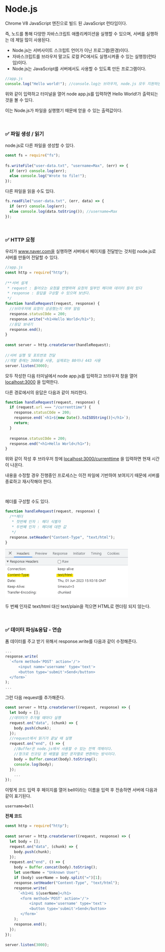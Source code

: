 # Node.js

Chrome V8 JavaScript 엔진으로 빌드 된 JavaScript 런타임이다.

즉, 노드를 통해 다양한 자바스크립트 애플리케이션을 실행할 수 있으며, 서버를 실행하는 데 제일 많이 사용된다.

- Node.js는 서버사이트 스크립트 언어가 이닌 프로그램(환경)이다.
- 자바스크립트를 브라우저 말고도 로컬 PC에서도 실행시켜줄 수 있는 실행창(런타임)이다.
- Node.js는 JavaScript를 서버에서도 사용할 수 있도록 만든 프로그램이다.

```jsx
//app.js
console.log("Hello world!"); //console.log는 브라우저, node.js 모두 지원하는 API이다.
```

위와 같이 입력하고 터미널을 열어 node app.js를 입력하면 Hello World!가 출력되는 것을 볼 수 있다.

이는 Node.js가 파일을 실행했기 때문에 얻을 수 있는 출력값이다.

<br>

### ✅ 파일 생성 / 읽기

node.js로 다른 파일을 생성할 수 있다.

```jsx
const fs = require("fs");

fs.writeFile("user-data.txt", "username=Max", (err) => {
  if (err) console.log(err);
  else console.log("Wrote to file!");
});
```

다른 파일을 읽을 수도 있다.

```jsx
fs.readFile("user-data.txt", (err, data) => {
  if (err) console.log(err);
  else console.log(data.toString()); //username=Max
});
```

<br>

### ✅ HTTP 요청

우리가 www.naver.com을 실행하면 서버에서 페이지를 전달받는 것처럼 node.js로 서버를 만들어 전달할 수 있다.

```jsx
//app.js
const http = require("http");

/**서버 설계
 * request : 들어오는 요청을 반영하며 요청의 일부인 헤더와 데이터 등이 있다
 * response : 응답을 구상할 수 있으며 보낸다.
 */
function handleRequest(request, response) {
  //브라우저에 요청이 성공했는지 여부 알림
  response.statusCOde = 200;
  response.write("<h1>Hello World</h1>");
  //응답 보내기
  response.end();
}

const server = http.createServer(handleRequest);

//서버 실행 및 포트번호 전달
//개발 중에는 3000을 사용, 실제로는 80이나 443 사용
server.listen(3000);
```

모두 작성한 다음 터미널에서 node app.js를 입력하고 브라우저 창을 열어 [localhost:3000](http://localhost:3000) 을 입력한다.

다른 경로에서의 응답은 다음과 같이 처리한다.

```jsx
function handleRequest(request, response) {
  if (request.url === "/currenttime") {
    response.statusCOde = 200;
    response.end(`<h1>${new Date().toISOString()}</h1>`);
    return;
  }

  response.statusCOde = 200;
  response.end("<h1>Hello World</h1>");
}
```

위와 같이 작성 후 브라우저 창에 [localhost:3000/currenttime](http://localhost:3000/currenttime) 을 입력하면 현재 시간이 나온다.

내용을 수정할 경우 진행중인 프로세스는 이전 파일에 기반하여 보여지기 때문에 서버를 종료하고 재시작해야 한다.

 <br>

헤더를 구성할 수도 있다.

```jsx
function handleRequest(request, response) {
  /**헤더
   * 첫번째 인자 : 헤더 식별자
   * 두번째 인자 : 헤더에 대한 값
   */
  response.setHeader("Content-Type", "text/html");
}
```

<img src="../assets/NodeJs/node_set_header.png" width="400">

두 번째 인자로 text/html 대신 text/plain을 적으면 HTML로 렌더링 되지 않는다.

<br>

### ✅ 데이터 파싱&응답 - 연습

폼 데이터를 주고 받기 위해서 response.write를 다음과 같이 수정해준다.

```jsx
...
response.write(
  `<form method='POST' action='/'>
      <input name='username' type='text'>
      <button type='submit'>Send</button>
  </form>`
);
...
```

그런 다음 request를 추가해준다.

```jsx
const server = http.createServer((request, response) => {
  let body = [];
  //데이터가 추가될 때마다 실행
  request.on("data", (chunk) => {
    body.push(chunk);
  });
  //request에서 읽기가 끝날 때 실행
  request.on("end", () => {
    //Buffer은 node.js에서 사용할 수 있는 전역 객체이다.
    //청크로 인코딩 된 배열을 일반 문자열로 변환하는 방식이다.
    body = Buffer.concat(body).toString();
    console.log(body);
  });
	...
});
```

이렇게 코드 입력 후 페이지를 열어 bell이라는 이름을 입력 후 전송하면 서버에 다음과 같이 표기된다.

`username=bell`

**전체 코드**

```jsx
const http = require("http");

const server = http.createServer((request, response) => {
  let body = [];
  request.on("data", (chunk) => {
    body.push(chunk);
  });
  request.on("end", () => {
    body = Buffer.concat(body).toString();
    let userName = "Unknown User";
    if (body) userName = body.split("=")[1];
    response.setHeader("Content-Type", "text/html");
    response.write(
      `<h1>Hi ${userName}</h1>
       <form method='POST' action='/'>
           <input name='username' type='text'>
           <button type='submit'>Send</button>
       </form>`
    );
    response.end();
  });
});

server.listen(3000);
```
